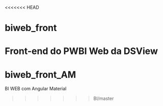 <<<<<<< HEAD
# biweb_front
Front-end do PWBI Web da DSView
=======
# biweb_front_AM
BI WEB com Angular Material
>>>>>>> BI/master
